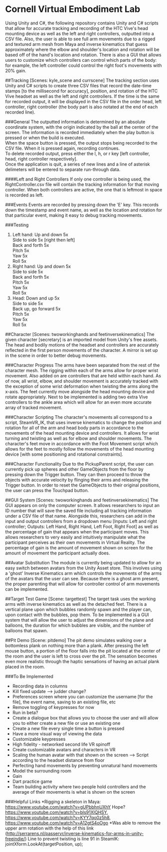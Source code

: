 # Cornell Virtual Embodiment Lab
Using Unity and C#, the following repository contains Unity and C# scripts that allow for accurate tracking and recording of the HTC Vive's head mounting device as well as the left and right controllers, outputted into a CSV file. Also, the user is able to see full arm movements due to a rigged and textured arm mesh from Maya and inverse kinematics that guess approximately where the elbow and shoulder's location and rotation will be based off of the hand's location and rotation. There is also a GUI that allows users to customize which controllers can control which parts of the body: for example, the left controller could control the right foot's movements with 20% gain. 

##Tracking [Scenes: kyle_scene and currscene]
The tracking section uses Unity and C# scripts to create three CSV files that record the date-time stamps [to the millisecond for accuracy], position, and rotation of the HTC Vive headset as well as the left and right controllers. If the time is the same for recorded output, it will be displayed in the CSV file in the order head, left controller, right controller (the body part is also notated at the end of each recorded line).

###General 
The outputted information is determined by an absolute coordinate system, with the origin indicated by the ball at the center of the screen. 
The information is recorded immediately when the play button is pressed or when the build is executed. <br />
When the space button is pressed, the output stops being recorded to the CSV file. When it is pressed again, recording continues. <br /> 
To delete recorded output, press either the l, h, or r key [left controller, head, right controller respectively]. <br />
Once the application is quit, a series of new lines and a line of asterisk delimeters will be entered to separate run-through data. 

####Left and Right Controllers
If only one controller is being used, the RightController.csv file will contain the tracking information for that moving controller. When both controllers are active, the one that is leftmost in space is recorded as left. 

###Events
Events are recorded by pressing down the 'E' key. This records down the timestamp and event name, as well as the location and rotation for that particular event, making it easy to debug tracking movements. 

###Testing
1. Left hand: 
           Up and down 5x <br />
           Side to side 5x [right then left] <br />
           Back and forth 5x <br />
           Pitch 5x <br />
           Yaw 5x <br />
           Roll 5x <br />
2. Right hand: 
            Up and down 5x <br />
            Side to side 5x <br />
            Back and forth 5x <br />
            Pitch 5x <br />
            Yaw 5x <br />
            Roll 5x <br />
3. Head: 
      Down and up 5x <br />
      Side to side 5x <br />
      Back up, go forward 5x <br />
      Pitch 5x <br />
      Yaw 5x <br />
      Roll 5x 

##Character [Scenes: twoworkinghands and feetinversekinematics]
The given character [secretary] is an imported model from Unity's free assets. The head and bodily motions of the headset and controllers are accurately reflected in the first person movements of the character. A mirror is set up in the scene in order to better debug movements. 

###Character Progress
The arms have been separated from the rest of the character mesh. The rigging within each of the arms allow for proper wrist movement. Also added on are controllers that are held within each hand. As of now, all wrist, elbow, and shoulder movement is accurately tracked with the exception of some wrist deformation when twisting the arms along the x-axis. The feet currently move alongside the head mounting device and rotate appropriately. Next to be implemented is adding two extra Vive controllers to the ankle area which will allow for an even more accurate array of tracked movement. 

###Character Scripting
The character's movements all correspond to a script, SteamVR_IK, that uses inverse kinematics to change the position and rotation for all of the arm and head body parts in accordance to the movements of the head mounting device and controllers. It allows for wrist turning and twisting as well as for elbow and shoulder movements. The character's feet move in accordance with the Foot Movement script which allows for the feet to mostly follow the movements of the head mounting device [with some positioning and rotational constraints]. 

###Character Functionality
Due to the PickupParent script, the user can currently pick up spheres and other GameObjects from the floor by pressing down the Trigger button. They can then proceed to throw the objects with accurate velocity by flinging their arms and releasing the Trigger button. In order to reset the GameObjects to their original positions, the user can press the Touchpad button.

##GUI System [Scenes: twoworkinghands and feetinversekinematics]
The GUI appears on only the computer screen. It allows researchers to input an ID number that will save the saved file including all tracking information under a CSV file of that name. Alongside this, researchers can add in the input and output controllers from a dropdown menu [Inputs: Left and right controller; Outputs: Left Hand, Right Hand, Left Foot, Right Foot] as well as the percentage of gain that appears when the participant moves. This allows researchers to very easily and intuitively manipulate what the participant perceives as their own movements in Virtual Reality. The percentage of gain is the amount of movement shown on screen for the amount of movement the participant actually does. 

##Avatar Substitution
The module is currently being updated to allow for an easy switch between avatars from the Unity Asset store. This involves using a 'ghost' Inverse Kinematics arm which controls the movements of the arms of the avatars that the user can see. Because there is a ghost arm present, the proper parenting that will allow for controller control of arm movements can be implemented. 

##Target Test Game [Scene: targettest]
The target task uses the working arms with inverse kinematics as well as the detached feet. There is a vertical plane upon which bubbles randomly spawn and the player can, upon contact with the bubbles, pop them. To be implemented is a GUI system that will allow the user to adjust the dimensions of the plane and balloons, the duration for which bubbles are visible, and the number of balloons that spawn. 

##Pit Demo [Scene: pitdemo]
The pit demo simulates walking over a bottomless plank on nothing more than a plank. After pressing the left mouse button, a portion of the floor falls into the pit located at the center of the room and the user is left to cross over the pit. The sensation becomes even more realistic through the haptic sensations of having an actual plank placed in the room. 


###To Be Implemented
* Recording data in columns
* Kill fixed update --> judder change?
* Preferences screen where you can customize the username [for the file], the event name, saving to an existing file, etc 
* Remove toggling of keypresses for now
* Run in beta?
* Create a dialogue box that allows you to choose the user and will allow you to either create a new file or use an existing one
* Create a new file every single time a button is pressed
* Have a more visual way of viewing the data
* Customizable keypresses 
* High fidelity - networked second life VR spinoff
* Create customizable avatars and characters in VR
* Scaling the human avatar with that shown on the screen --> Script according to the headset distance from floor
* Perfecting hand movements by preventing unnatural hand movements 
* Model the surrounding room 
* Gain
* Dart practice game
* Team building activity where two people hold controllers and the average of their movements is what is shown on the screen


###Helpful Links
*Rigging a skeleton in Maya: https://www.youtube.com/watch?v=gUPbbhnUXhY
Hope? https://www.youtube.com/watch?v=bls91XlQHSY, https://www.youtube.com/watch?v=KYY7qo0z5h8, https://www.youtube.com/watch?v=A12gtS4oOgo
*Was able to remove the upper arm rotation with the help of this link (http://serrarens.nl/passervr/inverse-kinematics-for-arms-in-unity-freeindie/) 
Line to prevent twisting is line 91 in SteamIK: jointXform.LookAt(targetPosition, up);




